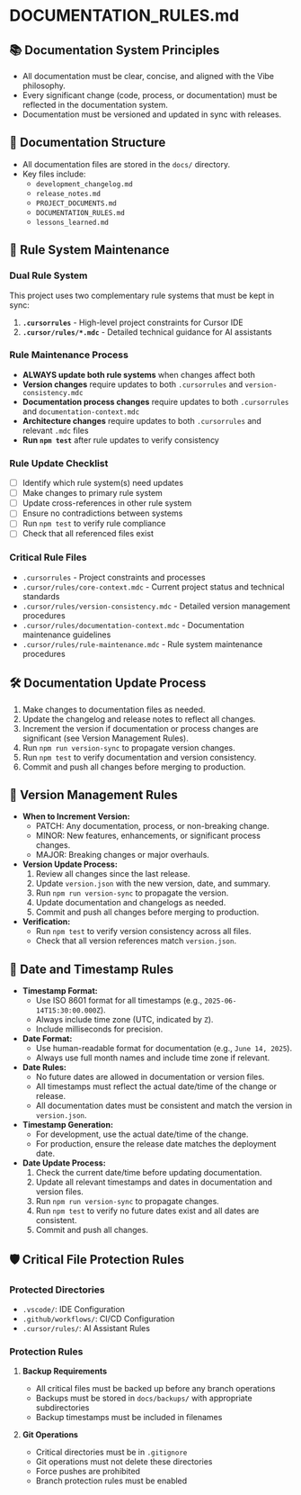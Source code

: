 # DOCUMENTATION_RULES.md

## 📚 Documentation System Principles
- All documentation must be clear, concise, and aligned with the Vibe philosophy.
- Every significant change (code, process, or documentation) must be reflected in the documentation system.
- Documentation must be versioned and updated in sync with releases.

## 📝 Documentation Structure
- All documentation files are stored in the `docs/` directory.
- Key files include:
  - `development_changelog.md`
  - `release_notes.md`
  - `PROJECT_DOCUMENTS.md`
  - `DOCUMENTATION_RULES.md`
  - `lessons_learned.md`

## 🔄 Rule System Maintenance

### **Dual Rule System**
This project uses two complementary rule systems that must be kept in sync:

1. **`.cursorrules`** - High-level project constraints for Cursor IDE
2. **`.cursor/rules/*.mdc`** - Detailed technical guidance for AI assistants

### **Rule Maintenance Process**
- **ALWAYS update both rule systems** when changes affect both
- **Version changes** require updates to both `.cursorrules` and `version-consistency.mdc`
- **Documentation process changes** require updates to both `.cursorrules` and `documentation-context.mdc`
- **Architecture changes** require updates to both `.cursorrules` and relevant `.mdc` files
- **Run `npm test`** after rule updates to verify consistency

### **Rule Update Checklist**
- [ ] Identify which rule system(s) need updates
- [ ] Make changes to primary rule system
- [ ] Update cross-references in other rule system
- [ ] Ensure no contradictions between systems
- [ ] Run `npm test` to verify rule compliance
- [ ] Check that all referenced files exist

### **Critical Rule Files**
- `.cursorrules` - Project constraints and processes
- `.cursor/rules/core-context.mdc` - Current project status and technical standards
- `.cursor/rules/version-consistency.mdc` - Detailed version management procedures
- `.cursor/rules/documentation-context.mdc` - Documentation maintenance guidelines
- `.cursor/rules/rule-maintenance.mdc` - Rule system maintenance procedures

## 🛠️ Documentation Update Process
1. Make changes to documentation files as needed.
2. Update the changelog and release notes to reflect all changes.
3. Increment the version if documentation or process changes are significant (see Version Management Rules).
4. Run `npm run version-sync` to propagate version changes.
5. Run `npm test` to verify documentation and version consistency.
6. Commit and push all changes before merging to production.

## 🔄 Version Management Rules
- **When to Increment Version:**
  - PATCH: Any documentation, process, or non-breaking change.
  - MINOR: New features, enhancements, or significant process changes.
  - MAJOR: Breaking changes or major overhauls.
- **Version Update Process:**
  1. Review all changes since the last release.
  2. Update `version.json` with the new version, date, and summary.
  3. Run `npm run version-sync` to propagate the version.
  4. Update documentation and changelogs as needed.
  5. Commit and push all changes before merging to production.
- **Verification:**
  - Run `npm test` to verify version consistency across all files.
  - Check that all version references match `version.json`.

## 📅 Date and Timestamp Rules
- **Timestamp Format:**
  - Use ISO 8601 format for all timestamps (e.g., `2025-06-14T15:30:00.000Z`).
  - Always include time zone (UTC, indicated by `Z`).
  - Include milliseconds for precision.
- **Date Format:**
  - Use human-readable format for documentation (e.g., `June 14, 2025`).
  - Always use full month names and include time zone if relevant.
- **Date Rules:**
  - No future dates are allowed in documentation or version files.
  - All timestamps must reflect the actual date/time of the change or release.
  - All documentation dates must be consistent and match the version in `version.json`.
- **Timestamp Generation:**
  - For development, use the actual date/time of the change.
  - For production, ensure the release date matches the deployment date.
- **Date Update Process:**
  1. Check the current date/time before updating documentation.
  2. Update all relevant timestamps and dates in documentation and version files.
  3. Run `npm run version-sync` to propagate changes.
  4. Run `npm test` to verify no future dates exist and all dates are consistent.
  5. Commit and push all changes.

## 🛡️ Critical File Protection Rules

### Protected Directories
- `.vscode/`: IDE Configuration
- `.github/workflows/`: CI/CD Configuration
- `.cursor/rules/`: AI Assistant Rules

### Protection Rules
1. **Backup Requirements**
   - All critical files must be backed up before any branch operations
   - Backups must be stored in `docs/backups/` with appropriate subdirectories
   - Backup timestamps must be included in filenames

2. **Git Operations**
   - Critical directories must be in `.gitignore`
   - Git operations must not delete these directories
   - Force pushes are prohibited
   - Branch protection rules must be enabled 
